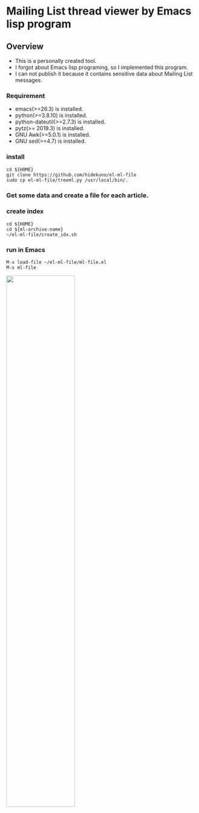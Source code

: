 Mailing List thread viewer by Emacs lisp program
=================

## Overview
- This is a personally created tool.
- I forgot about Emacs lisp programing, so I implemented this program.
- I can not publish it because it contains sensitive data about Mailing List messages.

### Requirement
- emacs(>=26.3) is installed.
- python(>=3.8.10) is installed.
- python-dateutil(>=2.7.3) is installed.
- pytz(>= 2019.3) is installed.
- GNU Awk(>=5.0.1) is installed.
- GNU sed(>=4.7) is installed.

### install
```
cd ${HOME}
git clone https://github.com/hidekuno/el-ml-file
sudo cp el-ml-file/treeml.py /usr/local/bin/.
```

### Get some data and create a file for each article.

### create index
```
cd ${HOME}
cd ${ml-archive-name}
~/el-ml-file/create_idx.sh
```

### run in Emacs
```
M-x load-file ~/el-ml-file/ml-file.el
M-x ml-file
```
<img src="https://user-images.githubusercontent.com/22115777/199161643-56797a9c-9d34-4539-aa20-d3d61e477f12.png" width=60% height=60%>
